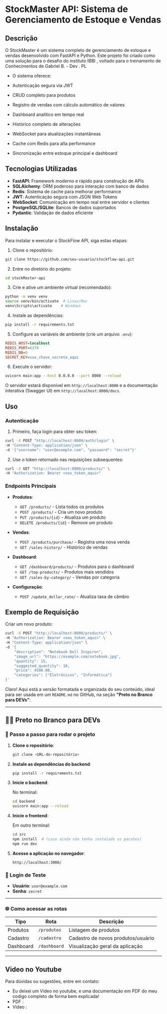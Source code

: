 # StockMaster API: Sistema de Gerenciamento de Estoque e Vendas



## Descrição

O StockMaster é um sistema completo de gerenciamento de estoque e vendas desenvolvido com FastAPI e Python. Este projeto foi criado como uma solução para o desafio do instituto IBBI , voltado para o treinamento de Conhecimentos de Gabriel B. - Dev . PL 

- O sistema oferece:

- Autenticação segura via JWT
- CRUD completo para produtos
- Registro de vendas com cálculo automático de valores
- Dashboard analítico em tempo real
- Histórico completo de alterações
- WebSocket para atualizações instantâneas
- Cache com Redis para alta performance
- Sincronização entre estoque principal e dashboard

## Tecnologias Utilizadas

- **FastAPI**: Framework moderno e rápido para construção de APIs
- **SQLAlchemy**: ORM poderoso para interação com banco de dados
- **Redis**: Sistema de cache para melhorar performance
- **JWT**: Autenticação segura com JSON Web Tokens
- **WebSocket**: Comunicação em tempo real entre servidor e clientes
- **PostgreSQL/SQLite**: Bancos de dados suportados
- **Pydantic**: Validação de dados eficiente

## Instalação

Para instalar e executar o StockFlow API, siga estas etapas:

1. Clone o repositório:
```bash
git clone https://github.com/seu-usuario/stockflow-api.git
```

2. Entre no diretório do projeto:
```bash
cd stockMaster-api
```

3. Crie e ative um ambiente virtual (recomendado):
```bash
python -m venv venv
source venv/bin/activate  # Linux/Mac
venv\Scripts\activate    # Windows
```

4. Instale as dependências:
```bash
pip install -r requirements.txt
```

5. Configure as variáveis de ambiente (crie um arquivo `.env`):
```ini
REDIS_HOST=localhost
REDIS_PORT=6379
REDIS_DB=0
SECRET_KEY=sua_chave_secreta_aqui
```

6. Execute o servidor:
```bash
uvicorn main:app --host 0.0.0.0 --port 8000 --reload
```

O servidor estará disponível em `http://localhost:8000` e a documentação interativa (Swagger UI) em `http://localhost:8000/docs`.

## Uso

### Autenticação

1. Primeiro, faça login para obter seu token:
```bash
curl -X POST "http://localhost:8000/auth/login" \
-H "Content-Type: application/json" \
-d '{"username": "user@example.com", "password": "secret"}'
```

2. Use o token retornado nas requisições subsequentes:
```bash
curl -X GET "http://localhost:8000/products/" \
-H "Authorization: Bearer <seu_token_aqui>"
```

### Endpoints Principais

- **Produtos**:
  - `GET /products/` - Lista todos os produtos
  - `POST /products/` - Cria um novo produto
  - `PUT /products/{id}` - Atualiza um produto
  - `DELETE /products/{id}` - Remove um produto

- **Vendas**:
  - `POST /products/purchase/` - Registra uma nova venda
  - `GET /sales-history/` - Histórico de vendas

- **Dashboard**:
  - `GET /dashboard/products/` - Produtos para o dashboard
  - `GET /top-products/` - Produtos mais vendidos
  - `GET /sales-by-category/` - Vendas por categoria

- **Configuração**:
  - `POST /update_dollar_rate/` - Atualiza taxa de câmbio

## Exemplo de Requisição

Criar um novo produto:
```bash
curl -X POST "http://localhost:8000/products/" \
-H "Authorization: Bearer <seu_token_aqui>" \
-H "Content-Type: application/json" \
-d '{
    "description": "Notebook Dell Inspiron",
    "image_url": "https://example.com/notebook.jpg",
    "quantity": 15,
    "suggested_quantity": 10,
    "price": 4500.00,
    "categories": ["Eletrônicos", "Informática"]
}'
```

Claro! Aqui está a versão formatada e organizada do seu conteúdo, ideal para ser usada em um `README.md` no GitHub, na seção **"Preto no Branco para DEVs"**:

---

## 🧑‍💻 Preto no Branco para DEVs

### 🚀 Passo a passo para rodar o projeto

1. **Clone o repositório**:

   ```bash
   git clone <URL-do-repositório>
   ```

2. **Instale as dependências do backend**:

   ```bash
   pip install -r requirements.txt
   ```

3. **Inicie o backend**:

   No terminal:

   ```bash
   cd backend
   uvicorn main:app --reload
   ```

4. **Inicie o frontend**:

   Em outro terminal:

   ```bash
   cd src
   npm install  # (caso ainda não tenha instalado os pacotes)
   npm run dev
   ```

5. **Acesse a aplicação no navegador**:

   ```
   http://localhost:3000/
   ```

### 🔐 Login de Teste

* **Usuário**: `user@example.com`
* **Senha**: `secret`

---

### 🌐 Como acessar as rotas

| Tipo      | Rota         | Descrição                          |
| --------- | ------------ | ---------------------------------- |
| Produtos  | `/produtos`  | Listagem de produtos               |
| Cadastro  | `/cadastro`  | Cadastro de novos produtos/usuário |
| Dashboard | `/dashboard` | Visualização geral da aplicação    |

---




## Video no Youtube 

Para dúvidas ou sugestões, entre em contato:

- Eu deixei um Video no youtube, e uma documentação em PDF do meu codigo completo de forma bem explicada!
- PDF :
- Video : 
